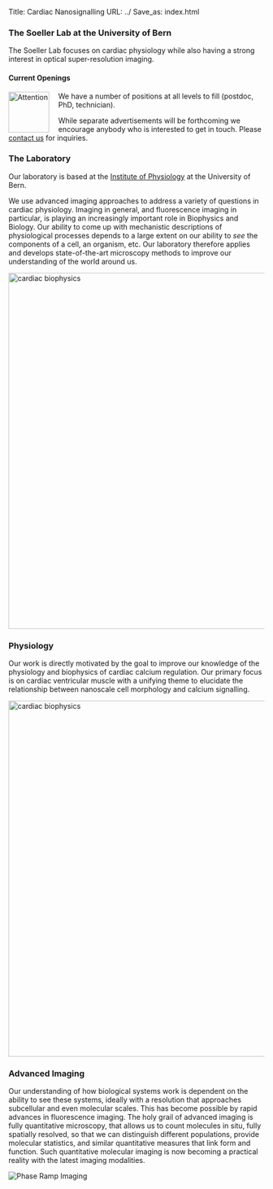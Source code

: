 Title: Cardiac Nanosignalling
URL: ../
Save_as: index.html

### The Soeller Lab at the University of Bern

The Soeller
Lab focuses on cardiac physiology
while also having a strong interest in optical super-resolution imaging.

#### Current Openings

<img style="float:left; border-right:18px solid white" width="80"
src="{filename}/images/logos/Achtung.png" alt="Attention">

We have a number of positions at all levels to fill (postdoc, PhD,
technician).

While separate advertisements will be forthcoming we
encourage anybody who is interested to get in touch. Please [contact us](https://physiologie.unibe.ch/~soeller/) for inquiries.

### The Laboratory

Our laboratory is based at the
[Institute of Physiology](https://physiologie.unibe.ch/)
at the University of Bern.

We use advanced imaging approaches to address a variety of
questions in cardiac physiology. Imaging in general, and fluorescence imaging in particular, is playing an increasingly
important role in Biophysics and Biology. Our ability to come up with mechanistic descriptions of physiological processes depends to a large extent on our ability to _see_ the components of a cell, an
organism, etc. Our laboratory therefore applies and develops state-of-the-art microscopy methods to
improve our understanding of the world around us.

<img width="700" src="{filename}/images/research/TIRF-myocyte700pix.png" alt="cardiac biophysics">

### Physiology

Our work is directly motivated by the goal to improve our knowledge of the physiology and biophysics of cardiac calcium regulation. Our primary focus is on cardiac ventricular muscle with a unifying theme to elucidate the relationship between nanoscale cell morphology and calcium signalling.

<img width="700" src="{filename}/images/research/myocyte-gallery-red-hot-cyan.png" alt="cardiac biophysics">

### Advanced Imaging

Our understanding of how biological systems work is  dependent on the ability to see these systems, ideally with a resolution that approaches subcellular and even molecular scales. This has become possible by rapid advances in fluorescence imaging. The holy grail of advanced imaging is fully quantitative microscopy, that allows us to count molecules in situ, fully spatially resolved, so that we can distinguish different populations, provide molecular statistics, and similar quantitative measures that link form and function. Such quantitative molecular imaging is now becoming a practical reality with the latest imaging modalities.

<img src="{filename}/images/research/PRILM-PSF-and-Fig-3d.png" alt="Phase Ramp Imaging">
